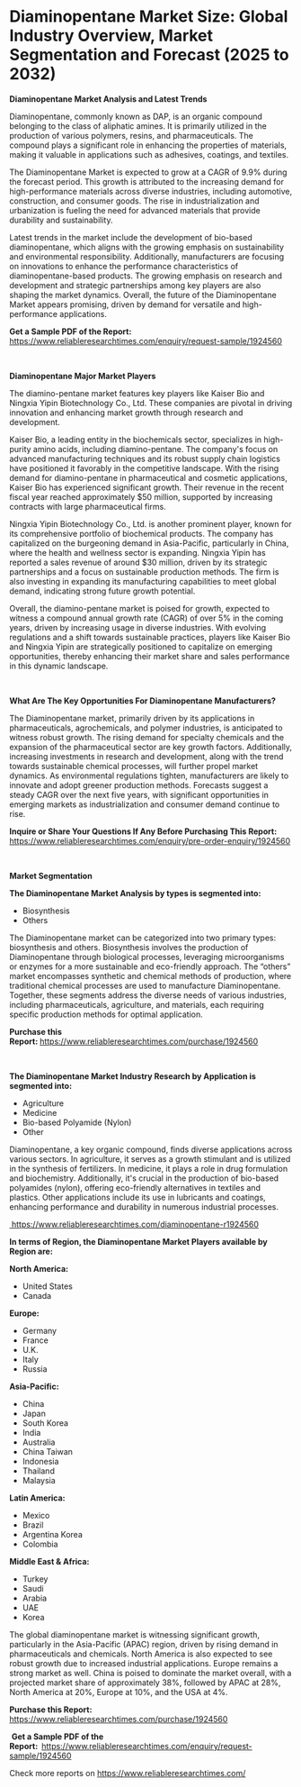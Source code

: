 <p><h1>Diaminopentane Market Size: Global Industry Overview, Market Segmentation and Forecast (2025 to 2032)</h1></p><p><strong>Diaminopentane Market Analysis and Latest Trends</strong></p>
<p><p>Diaminopentane, commonly known as DAP, is an organic compound belonging to the class of aliphatic amines. It is primarily utilized in the production of various polymers, resins, and pharmaceuticals. The compound plays a significant role in enhancing the properties of materials, making it valuable in applications such as adhesives, coatings, and textiles.</p><p>The Diaminopentane Market is expected to grow at a CAGR of 9.9% during the forecast period. This growth is attributed to the increasing demand for high-performance materials across diverse industries, including automotive, construction, and consumer goods. The rise in industrialization and urbanization is fueling the need for advanced materials that provide durability and sustainability.</p><p>Latest trends in the market include the development of bio-based diaminopentane, which aligns with the growing emphasis on sustainability and environmental responsibility. Additionally, manufacturers are focusing on innovations to enhance the performance characteristics of diaminopentane-based products. The growing emphasis on research and development and strategic partnerships among key players are also shaping the market dynamics. Overall, the future of the Diaminopentane Market appears promising, driven by demand for versatile and high-performance applications.</p></p>
<p><strong>Get a Sample PDF of the Report:&nbsp;</strong> <a href="https://www.reliableresearchtimes.com/enquiry/request-sample/1924560?utm_campaign=2891&utm_medium=2&utm_source=Github&utm_content=ia&utm_term=28032025&utm_id=diaminopentane">https://www.reliableresearchtimes.com/enquiry/request-sample/1924560</a></p>
<p>&nbsp;</p>
<p><strong>Diaminopentane Major Market Players</strong></p>
<p><p>The diamino-pentane market features key players like Kaiser Bio and Ningxia Yipin Biotechnology Co., Ltd. These companies are pivotal in driving innovation and enhancing market growth through research and development.</p><p>Kaiser Bio, a leading entity in the biochemicals sector, specializes in high-purity amino acids, including diamino-pentane. The company's focus on advanced manufacturing techniques and its robust supply chain logistics have positioned it favorably in the competitive landscape. With the rising demand for diamino-pentane in pharmaceutical and cosmetic applications, Kaiser Bio has experienced significant growth. Their revenue in the recent fiscal year reached approximately $50 million, supported by increasing contracts with large pharmaceutical firms.</p><p>Ningxia Yipin Biotechnology Co., Ltd. is another prominent player, known for its comprehensive portfolio of biochemical products. The company has capitalized on the burgeoning demand in Asia-Pacific, particularly in China, where the health and wellness sector is expanding. Ningxia Yipin has reported a sales revenue of around $30 million, driven by its strategic partnerships and a focus on sustainable production methods. The firm is also investing in expanding its manufacturing capabilities to meet global demand, indicating strong future growth potential.</p><p>Overall, the diamino-pentane market is poised for growth, expected to witness a compound annual growth rate (CAGR) of over 5% in the coming years, driven by increasing usage in diverse industries. With evolving regulations and a shift towards sustainable practices, players like Kaiser Bio and Ningxia Yipin are strategically positioned to capitalize on emerging opportunities, thereby enhancing their market share and sales performance in this dynamic landscape.</p></p>
<p>&nbsp;</p>
<p><strong>What Are The Key Opportunities For Diaminopentane Manufacturers?</strong></p>
<p><p>The Diaminopentane market, primarily driven by its applications in pharmaceuticals, agrochemicals, and polymer industries, is anticipated to witness robust growth. The rising demand for specialty chemicals and the expansion of the pharmaceutical sector are key growth factors. Additionally, increasing investments in research and development, along with the trend towards sustainable chemical processes, will further propel market dynamics. As environmental regulations tighten, manufacturers are likely to innovate and adopt greener production methods. Forecasts suggest a steady CAGR over the next five years, with significant opportunities in emerging markets as industrialization and consumer demand continue to rise.</p></p>
<p><strong>Inquire or Share Your Questions If Any Before Purchasing This Report:</strong> <a href="https://www.reliableresearchtimes.com/enquiry/pre-order-enquiry/1924560?utm_campaign=2891&utm_medium=2&utm_source=Github&utm_content=ia&utm_term=28032025&utm_id=diaminopentane">https://www.reliableresearchtimes.com/enquiry/pre-order-enquiry/1924560</a></p>
<p>&nbsp;</p>
<p><strong>Market Segmentation</strong></p>
<p><strong>The Diaminopentane Market Analysis by types is segmented into:</strong></p>
<p><ul><li>Biosynthesis</li><li>Others</li></ul></p>
<p><p>The Diaminopentane market can be categorized into two primary types: biosynthesis and others. Biosynthesis involves the production of Diaminopentane through biological processes, leveraging microorganisms or enzymes for a more sustainable and eco-friendly approach. The “others” market encompasses synthetic and chemical methods of production, where traditional chemical processes are used to manufacture Diaminopentane. Together, these segments address the diverse needs of various industries, including pharmaceuticals, agriculture, and materials, each requiring specific production methods for optimal application.</p></p>
<p><strong>Purchase this Report:&nbsp;</strong><a href="https://www.reliableresearchtimes.com/purchase/1924560?utm_campaign=2891&utm_medium=2&utm_source=Github&utm_content=ia&utm_term=28032025&utm_id=diaminopentane">https://www.reliableresearchtimes.com/purchase/1924560</a></p>
<p>&nbsp;</p>
<p><strong>The Diaminopentane Market Industry Research by Application is segmented into:</strong></p>
<p><ul><li>Agriculture</li><li>Medicine</li><li>Bio-based Polyamide (Nylon)</li><li>Other</li></ul></p>
<p><p>Diaminopentane, a key organic compound, finds diverse applications across various sectors. In agriculture, it serves as a growth stimulant and is utilized in the synthesis of fertilizers. In medicine, it plays a role in drug formulation and biochemistry. Additionally, it's crucial in the production of bio-based polyamides (nylon), offering eco-friendly alternatives in textiles and plastics. Other applications include its use in lubricants and coatings, enhancing performance and durability in numerous industrial processes.</p></p>
<p><a href="https://www.reliableresearchtimes.com/diaminopentane-r1924560?utm_campaign=2891&utm_medium=2&utm_source=Github&utm_content=ia&utm_term=28032025&utm_id=diaminopentane">&nbsp;https://www.reliableresearchtimes.com/diaminopentane-r1924560</a></p>
<p><strong>In terms of Region, the Diaminopentane Market Players available by Region are:</strong></p>
<p>
    <p> <strong> North America: </strong>
        <ul>
            <li>United States</li>
            <li>Canada</li>
        </ul>
        </p> 
    <p> <strong> Europe: </strong>
        <ul>
            <li>Germany</li>
            <li>France</li>
            <li>U.K.</li>
            <li>Italy</li>
            <li>Russia</li>
        </ul>
        </p> 
    <p> <strong> Asia-Pacific: </strong>
        <ul>
            <li>China</li>
            <li>Japan</li>
            <li>South Korea</li>
            <li>India</li>
            <li>Australia</li>
            <li>China Taiwan</li>
            <li>Indonesia</li>
            <li>Thailand</li>
            <li>Malaysia</li>
        </ul>
        </p> 
    <p> <strong> Latin America: </strong>
        <ul>
            <li>Mexico</li>
            <li>Brazil</li>
            <li>Argentina Korea</li>
            <li>Colombia</li>
        </ul>
        </p> 
    <p> <strong> Middle East & Africa: </strong>
        <ul>
            <li>Turkey</li>
            <li>Saudi</li>
            <li>Arabia</li>
            <li>UAE</li>
            <li>Korea</li>
        </ul>
    </p>
    </p>
<p><p>The global diaminopentane market is witnessing significant growth, particularly in the Asia-Pacific (APAC) region, driven by rising demand in pharmaceuticals and chemicals. North America is also expected to see robust growth due to increased industrial applications. Europe remains a strong market as well. China is poised to dominate the market overall, with a projected market share of approximately 38%, followed by APAC at 28%, North America at 20%, Europe at 10%, and the USA at 4%.</p></p>
<p><strong>Purchase this Report: </strong><a href="https://www.reliableresearchtimes.com/purchase/1924560?utm_campaign=2891&utm_medium=2&utm_source=Github&utm_content=ia&utm_term=28032025&utm_id=diaminopentane">https://www.reliableresearchtimes.com/purchase/1924560</a></p>
<p>&nbsp;<strong>Get a Sample PDF of the Report:&nbsp;&nbsp;</strong><a href="https://www.reliableresearchtimes.com/enquiry/request-sample/1924560?utm_campaign=2891&utm_medium=2&utm_source=Github&utm_content=ia&utm_term=28032025&utm_id=diaminopentane">https://www.reliableresearchtimes.com/enquiry/request-sample/1924560</a></p>
<p><strong></strong></p>
<p>Check more reports on <a href="https://www.reliableresearchtimes.com/?utm_campaign=2891&utm_medium=2&utm_source=Github&utm_content=ia&utm_term=28032025&utm_id=diaminopentane">https://www.reliableresearchtimes.com/</a></p>